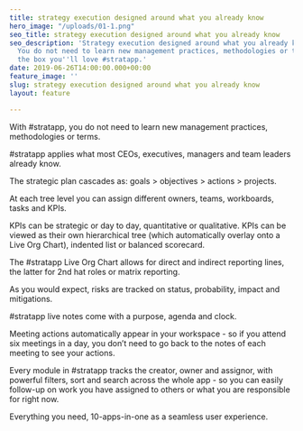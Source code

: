 ```yaml
---
title: strategy execution designed around what you already know
hero_image: "/uploads/01-1.png"
seo_title: strategy execution designed around what you already know
seo_description: 'Strategy execution designed around what you already know and understand.
  You do not need to learn new management practices, methodologies or terms. Out of
  the box you''ll love #stratapp.'
date: 2019-06-26T14:00:00.000+00:00
feature_image: ''
slug: strategy execution designed around what you already know
layout: feature

---
```

With #stratapp, you do not need to learn new management practices, methodologies or terms.

\#stratapp applies what most CEOs, executives, managers and team leaders already know.

The strategic plan cascades as: goals > objectives > actions > projects.

At each tree level you can assign different owners, teams, workboards, tasks and KPIs.

KPIs can be strategic or day to day, quantitative or qualitative. KPIs can be viewed as their own hierarchical tree (which automatically overlay onto a Live Org Chart), indented list or balanced scorecard.

The #stratapp Live Org Chart allows for direct and indirect reporting lines, the latter for 2nd hat roles or matrix reporting.

As you would expect, risks are tracked on status, probability, impact and mitigations.

\#stratapp live notes come with a purpose, agenda and clock.

Meeting actions automatically appear in your workspace - so if you attend six meetings in a day, you don’t need to go back to the notes of each meeting to see your actions.

Every module in #stratapp tracks the creator, owner and assignor, with powerful filters, sort and search across the whole app - so you can easily follow-up on work you have assigned to others or what you are responsible for right now.

Everything you need, 10-apps-in-one as a seamless user experience.